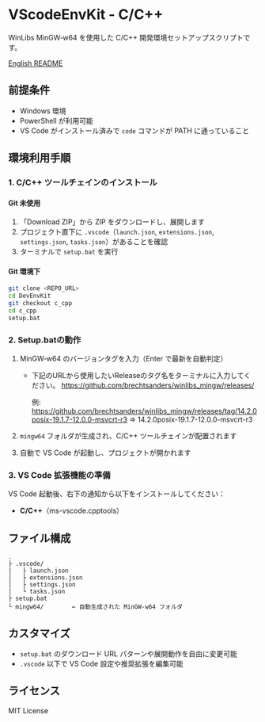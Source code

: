 # VScodeEnvKit - C/C++

WinLibs MinGW‑w64 を使用した C/C++ 開発環境セットアップスクリプトです。

[English README](https://github.com/conecone7234/VScodeEnvKit/blob/c_cpp/README.md)

## 前提条件
- Windows 環境
- PowerShell が利用可能
- VS Code がインストール済みで `code` コマンドが PATH に通っていること

## 環境利用手順

### 1. C/C++ ツールチェインのインストール
#### Git 未使用
1. 「Download ZIP」から ZIP をダウンロードし、展開します  
2. プロジェクト直下に `.vscode`（`launch.json`, `extensions.json`, `settings.json`, `tasks.json`）があることを確認  
3. ターミナルで `setup.bat` を実行    

#### Git 環境下
```bash
git clone <REPO_URL>
cd DevEnvKit
git checkout c_cpp
cd c_cpp
setup.bat
```

### 2. Setup.batの動作
1. MinGW‑w64 のバージョンタグを入力（Enter で最新を自動判定）
   - 下記のURLから使用したいReleaseのタグ名をターミナルに入力してください。
      https://github.com/brechtsanders/winlibs_mingw/releases/

      例: https://github.com/brechtsanders/winlibs_mingw/releases/tag/14.2.0posix-19.1.7-12.0.0-msvcrt-r3 => 14.2.0posix-19.1.7-12.0.0-msvcrt-r3

2. `mingw64` フォルダが生成され、C/C++ ツールチェインが配置されます

3. 自動で VS Code が起動し、プロジェクトが開かれます

### 3. VS Code 拡張機能の準備
VS Code 起動後、右下の通知から以下をインストールしてください：  
- **C/C++**（ms-vscode.cpptools）  

## ファイル構成
```
.
├ .vscode/
|   ├ launch.json
│   ├ extensions.json
│   ├ settings.json
|   └ tasks.json
├ setup.bat
└ mingw64/        ← 自動生成された MinGW‑w64 フォルダ
```

## カスタマイズ
- `setup.bat` のダウンロード URL パターンや展開動作を自由に変更可能  
- `.vscode` 以下で VS Code 設定や推奨拡張を編集可能  

## ライセンス
MIT License
